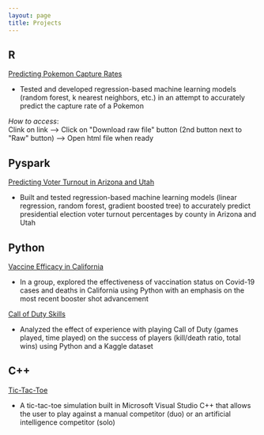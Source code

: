 ```yaml
---
layout: page
title: Projects
---
```


## R  
[Predicting Pokemon Capture Rates](https://github.com/shivanikharva/PSTAT131-Final-Project/blob/main/Predicting_Pokemon_Capture_Rate.html)  
- Tested and developed regression-based machine learning models (random forest, k nearest neighbors, etc.) in an attempt to accurately predict the capture rate of a Pokemon    

*How to access*:  
Clink on link --> Click on "Download raw file" button (2nd button next to "Raw" button) --> Open html file when ready 

## Pyspark  
[Predicting Voter Turnout in Arizona and Utah](https://github.com/shivanikharva/voter-turnout/blob/main/FinalProject.ipynb)  
- Built and tested regression-based machine learning models (linear regression, random forest, gradient boosted tree) to accurately predict presidential election voter turnout percentages by county in Arizona and Utah  

## Python    
[Vaccine Efficacy in California](https://deepnote.com/workspace/pstat-100-course-project-06a57dc5-3fdf-4146-a1bb-ef02b8091492/project/PSTAT-100-Final-Report-03b916f0-6b5e-4d99-9ed1-a0b7d32e15e6/%2Fproject-final-report.ipynb)  
- In a group, explored the effectiveness of vaccination status on Covid-19 cases and deaths in California using Python with an emphasis on the most recent booster shot advancement  

[Call of Duty Skills](https://colab.research.google.com/drive/1Wc2q_D-s0L3Xm7TEeR0IRsGRWsvcnyK3?usp=sharing)  
- Analyzed the effect of experience with playing Call of Duty (games played, time played) on the success of players (kill/death ratio, total wins) using Python and a Kaggle dataset  

## C++  
[Tic-Tac-Toe](https://github.com/shivanikharva/C-Plus-Plus-Code/blob/main/tictactoe)  
- A tic-tac-toe simulation built in Microsoft Visual Studio C++ that allows the user to play against a manual competitor (duo) or an artificial intelligence competitor (solo)  
